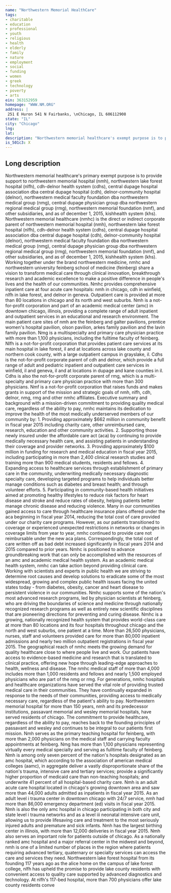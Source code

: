 ```yaml
---
name: "Northwestern Memorial HealthCare"
tags:
- charitable
- education
- professional
- youth
- religious
- health
- elderly
- family
- nature
- employment
- social
- funding
- women
- greek
- technology
- poverty
- arts
ein: 363152959
homepage: "WWW.NM.ORG"
address: |
 251 E Huron 541 N Fairbanks, \nChicago, IL 606112908
state: "IL"
city: "Chicago"
lng: 
lat: 
description: "Northwestern memorial healthcare's exempt purpose is to provide support to its hospitals, physician care practices, its foundation and their affiliates"
is_501c3: X
---
```


## Long description

Northwestern memorial healthcare's primary exempt purpose is to provide support to northwestern memorial hospital (nmh), northwestern lake forest hospital (nlfh), cdh-delnor health system (cdhs), central dupage hospital association dba central dupage hospital (cdh), delnor-community hospital (delnor), northwestern medical faculty foundation dba northwestern medical group (nmg), central dupage physician group dba northwestern regional medical group (rmg), northwestern memorial foundation (nmf), and other subsidiaries, and as of december 1, 2015, kishhealth system (khs). Northwestern memorial healthcare (nmhc) is the direct or indirect corporate parent of northwestern memorial hospital (nmh), northwestern lake forest hospital (nlfh), cdh-delnor health system (cdhs), central dupage hospital association dba central dupage hospital (cdh), delnor-community hospital (delnor), northwestern medical faculty foundation dba northwestern medical group (nmg), central dupage physician group dba northwestern regional medical group (rmg), northwestern memorial foundation (nmf), and other subsidiaries, and as of december 1, 2015, kishhealth system (khs). Working together under the brand northwestern medicine, nmhc and northwestern university feinberg school of medicine (feinberg) share a vision to transform medical care through clinical innovation, breakthrough research and academic excellence to make a positive difference in people's lives and the health of our communities. Nmhc provides comprehensive inpatient care at four acute care hospitals: nmh in chicago, cdh in winfield, nlfh in lake forest, and delnor in geneva. Outpatient care is provided at more than 80 locations in chicago and its north and west suburbs. Nmh is a not-for-profit corporation and part of an academic medical center (amc) in downtown chicago, illinois, providing a complete range of adult inpatient and outpatient services in an educational and research environment. The main patient care sites of nmh are the feinberg and galter pavilions, prentice women's hospital pavilion, olson pavilion, arkes family pavilion and the lavin family pavilion. Nmg is a multispecialty and primary care physician practice with more than 1,100 physicians, including the fulltime faculty of feinberg. Nlfh is a not-for-profit corporation that provides patient care services at its main hospital in lake forest, il and at locations across lake county and northern cook county, with a large outpatient campus in grayslake, il. Cdhs is the not-for-profit corporate parent of cdh and delnor, which provide a full range of adult and pediatric inpatient and outpatient care services in winfield, il and geneva, il and at locations in dupage and kane counties in il. Cdhs is also the not-for-profit corporate parent of rmg, which is a multi-specialty and primary care physician practice with more than 300 physicians. Nmf is a not-for-profit corporation that raises funds and makes grants in support of the mission and strategic goals of nmh, nlfh, cdh, delnor, nmg, rmg and other nmhc affiliates. Executive summary and background with a mission-driven commitment to providing quality medical care, regardless of the ability to pay, nmhc maintains its dedication to improve the health of the most medically underserved members of our community by: 1. Providing approximately $662 million in community benefit in fiscal year 2015 including charity care, other unreimbursed care, research, education and other community activities. 2. Supporting those newly insured under the affordable care act (aca) by continuing to provide medically necessary health care, and assisting patients in understanding their coverage and provider networks. 3. Providing approximately $100 million in funding for research and medical education in fiscal year 2015, including participating in more than 2,400 clinical research studies and training more than 900 medical students, residents and fellows. 4. Expanding access to healthcare services through establishment of primary care in the community, underwriting medically necessary diagnostic specialty care, developing targeted programs to help individuals better manage conditions such as diabetes and breast health; and through volunteer efforts. 5. Participating in community-based health initiatives aimed at promoting healthy lifestyles to reduce risk factors for heart disease and stroke and reduce rates of obesity, helping patients better manage chronic disease and reducing violence. Many in our communities gained access to care through healthcare insurance plans offered under the aca beginning in fiscal year 2014, reducing the total cost of care provided under our charity care programs. However, as our patients transitioned to coverage or experienced unexpected restrictions in networks or changes in coverage limits from year to year, nmhc continued to provide care not reimbursable under the new aca plans. Correspondingly, the total cost of care written off as bad debt increased significantly in fiscal years 2014 and 2015 compared to prior years. Nmhc is positioned to advance groundbreaking work that can only be accomplished with the resources of an amc and academic medical health system. As an academic medical health system, nmhc can take action beyond providing clinical care. Working with scientists and experts in public health we are striving to determine root causes and develop solutions to eradicate some of the most widespread, growing and complex public health issues facing the united states today - from diabetes, obesity, cancer and heart disease to persistent violence in our communities. Nmhc supports some of the nation's most advanced research programs, led by physician scientists at feinberg, who are driving the boundaries of science and medicine through nationally recognized research programs as well as entirely new scientific disciplines that are pioneering directions for preventing and curing disease. Nmhc is a growing, nationally recognized health system that provides world-class care at more than 80 locations and its four hospitals throughout chicago and the north and west suburbs, one patient at a time. More than 26,500 physicians, nurses, staff and volunteers provided care for more than 80,000 inpatient admissions and nearly two million outpatient registrations in fiscal year 2015. The geographical reach of nmhc meets the growing demand for quality healthcare close to where people live and work. Our patients have access to evidence-based medicine and research that is translated to clinical practice, offering new hope through leading-edge approaches to health, wellness and disease. The nmhc medical staff of more than 4,000 includes more than 1,000 residents and fellows and nearly 1,500 employed physicians who are part of the nmg or rmg. For generations, nmhc hospitals and healthcare organizations have served the vital role of providing trusted medical care in their communities. They have continually expanded in response to the needs of their communities, providing access to medically necessary care, regardless of the patient's ability to pay. Northwestern memorial hospital for more than 150 years, nmh and its predecessor institutions, passavant memorial and wesley memorial hospitals, have served residents of chicago. The commitment to provide healthcare, regardless of the ability to pay, reaches back to the founding principles of passavant and wesley and continues to be integral to our patients first mission. Nmh serves as the primary teaching hospital for feinberg, with more than 2,000 physicians on the medical staff and carrying faculty appointments at feinberg. Nmg has more than 1,100 physicians representing virtually every medical specialty and serving as fulltime faculty of feinberg. Nmh is among only seven percent of the nation's hospitals designated as an amc hospital, which according to the association of american medical colleges (aamc), in aggregate deliver a vastly disproportionate share of the nation's trauma, intensive care and tertiary services; provide a significantly higher proportion of medicaid care than non-teaching hospitals; and underwrite 41 percent of all hospital-based charity care. Nmh is an adult acute care hospital located in chicago's growing downtown area and saw more than 44,000 adults admitted as inpatients in fiscal year 2015. As an adult level i trauma center in downtown chicago with 24/7 service, nmh had more than 86,000 emergency department (ed) visits in fiscal year 2015. Nmh is also the only amc hospital in chicago participating in both city and state level i trauma networks and as a level iii neonatal intensive care unit, allowing us to provide lifesaving care and treatment to the most seriously injured adults and premature and sick infants. Nmh has the largest birthing center in illinois, with more than 12,000 deliveries in fiscal year 2015. Nmh also serves an important role for patients outside of chicago. As a nationally ranked amc hospital and a major referral center in the midwest and beyond, nmh is one of a limited number of places in the region where patients requiring advanced tertiary, quaternary or specialty services can access the care and services they need. Northwestern lake forest hospital from its founding 117 years ago as the alice home on the campus of lake forest college, nlfh has upheld the promise to provide lake county residents with convenient access to quality care supported by advanced diagnostics and technology. At nlfh's 117-bed hospital, more than 700 physicians offer lake county residents conve
